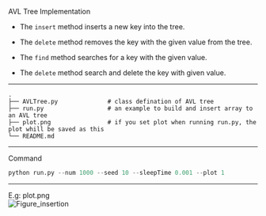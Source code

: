 AVL Tree Implementation 

- The ```insert``` method inserts a new key into the tree. 

- The ```delete``` method removes the key with the given value from the tree.

- The ```find``` method searches for a key with the given value.

- The ```delete``` method search and delete the key with given value.



-------

    .
    ├── AVLTree.py              # class defination of AVL tree
    ├── run.py                  # an example to build and insert array to an AVL tree
    ├── plot.png                # if you set plot when running run.py, the plot whill be saved as this
    └── README.md

-------
Command
```python
python run.py --num 1000 --seed 10 --sleepTime 0.001 --plot 1
```

------
E.g: plot.png  
![Figure_insertion](https://user-images.githubusercontent.com/92005749/236181132-9a768504-4fac-4a50-af31-b152370a501c.png)
